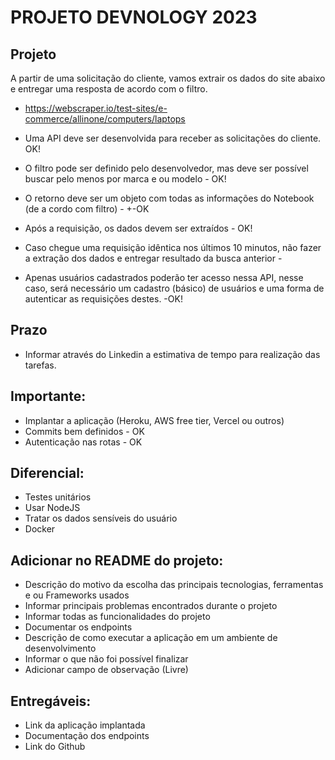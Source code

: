 # PROJETO DEVNOLOGY 2023 

## Projeto
A partir de uma solicitação do cliente, vamos extrair os dados do site abaixo e entregar uma resposta de acordo com o filtro.
- https://webscraper.io/test-sites/e-commerce/allinone/computers/laptops

- Uma API deve ser desenvolvida para receber as solicitações do cliente. OK!
- O filtro pode ser definido pelo desenvolvedor, mas deve ser possível buscar pelo menos por marca e ou modelo - OK!
- O retorno deve ser um objeto com todas as informações do Notebook (de a cordo com filtro) - +-OK
- Após a requisição, os dados devem ser extraídos - OK!
- Caso chegue uma requisição idêntica nos últimos 10 minutos, não fazer a extração dos dados e entregar resultado da busca anterior - 
- Apenas usuários cadastrados poderão ter acesso nessa API, nesse caso, será necessário um cadastro (básico) de usuários e uma forma de autenticar as requisições destes. -OK!

## Prazo

 - Informar através do Linkedin a estimativa de tempo para realização das tarefas. 

## Importante: 

- Implantar a aplicação (Heroku, AWS free tier, Vercel ou outros) 
- Commits bem definidos - OK
- Autenticação nas rotas - OK

## Diferencial: 

- Testes unitários 
- Usar NodeJS 
- Tratar os dados sensíveis do usuário
- Docker

## Adicionar no README do projeto: 

- Descrição do motivo da escolha das principais tecnologias, ferramentas e ou Frameworks usados 
- Informar principais problemas encontrados durante o projeto 
- Informar todas as funcionalidades do projeto
- Documentar os endpoints 
- Descrição de como executar a aplicação em um ambiente de desenvolvimento 
- Informar o que não foi possível finalizar 
- Adicionar campo de observação (Livre)

## Entregáveis: 

- Link da aplicação implantada
- Documentação dos endpoints 
- Link do Github 
